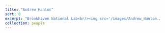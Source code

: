 ```yaml
---
title: "Andrew Hanlon"
sort: 0
excerpt: "Brookhaven National Lab<br/><img src='/images/Andrew_Hanlon.JPG' width='720' height='720'>"
collection: people
---
```

